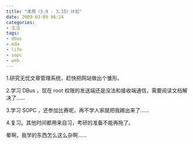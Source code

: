 ```yaml
---
title: "本周（3.9 - 3.15）计划"
date: 2009-03-09 06:24
categories:
- 生活
tags:
- dbus
- eda
- life
- sopc
- web
---
```


1.研究无忧文章管理系统，赶快把网站做出个雏形。

2.学习 DBus ，现在 root
权限的发送端还是没法和接收端通信，需要阅读文档解决了……

3.学习 SOPC ，还参加比赛呢，再不学人家就把我踢出来了……

4.复习。其他时间都用来自习，考研的准备不能再拖了。

晕啊，我学的东西怎么这么杂啊……

